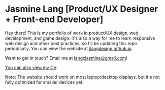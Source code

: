 # Jasmine Lang [Product/UX Designer + Front-end Developer]

Hey there! This is my portfolio of work in product/UX design, web development, and game design. It's also a way for me to learn responsive web design and other best practices, so I'll be updating this repo periodically. You can view the website at [jlangdesign.github.io](https://jlangdesign.github.io).

Want to get in touch? Email me at [langxjasmine@gmail.com](mailto:langxjasmine@gmail.com)!

[You can also view my CV](https://jlangdesign.github.io/homepage/cv-resume.pdf).

Note: The website should work on most laptop/desktop displays, but it's not fully optimized for smaller devices yet.
